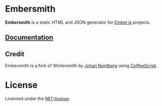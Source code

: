 
# Embersmith

**Embersmith** is a static HTML and JSON generator for [Ember.js](http://emberjs.com/) projects.

## [Documentation](http://taras.github.io/embersmith)

## Credit

Embersmith is a fork of Wintersmith by [Johan Nordberg](http://johan-nordberg.com) using [CoffeeScript](http://coffeescript.org/). 

# License

Licensed under the [MIT-license](http://en.wikipedia.org/wiki/MIT_License).